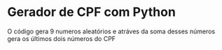 # Gerador de CPF com Python 
O código gera 9 numeros aleatórios e atráves da soma desses números gera os últimos dois números do CPF